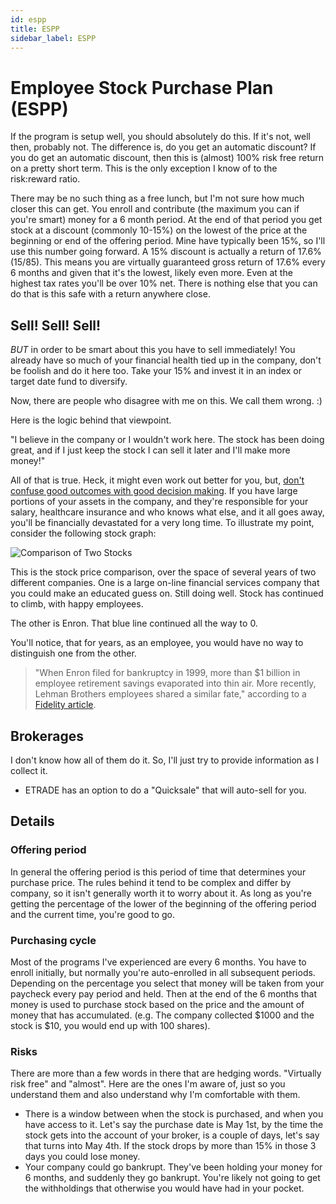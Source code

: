 ```yaml
---
id: espp
title: ESPP
sidebar_label: ESPP
---
```

# Employee Stock Purchase Plan (ESPP)

If the program is setup well, you should absolutely do this.  If it's not, well then, probably not.  The difference is, do you get an automatic discount?  If you do get an automatic discount, then this is (almost) 100% risk free return on a pretty short term.  This is the only exception I know of to the risk:reward ratio.  

There may be no such thing as a free lunch, but I'm not sure how much closer this can get.  You enroll and contribute (the maximum you can if you're smart) money for a 6 month period.  At the end of that period you get stock at a discount (commonly 10-15%) on the lowest of the price at the beginning or end of the offering period.  Mine have typically been 15%, so I'll use this number going forward.  A 15% discount is actually a return of 17.6% (15/85).  This means you are virtually guaranteed gross return of 17.6% every 6 months and given that it's the lowest, likely even more.  Even at the highest tax rates you'll be over 10% net.  There is nothing else that you can do that is this safe with a return anywhere close.

## Sell! Sell! Sell!

*BUT* in order to be smart about this you have to sell immediately!  You already have so much of your financial health tied up in the company, don't be foolish and do it here too.  Take your 15% and invest it in an index or target date fund to diversify.  

Now, there are people who disagree with me on this.  We call them wrong.  :)

Here is the logic behind that viewpoint. 

"I believe in the company or I wouldn't work here.  The stock has been doing great, and if I just keep the stock I can sell it later and I'll make more money!"

All of that is true.  Heck, it might even work out better for you, but, [don't confuse good outcomes with good decision making](https://github.com/jotpowers/Personal-Growth/blob/master/decision-making.md).  If you have large portions of your assets in the company, and they're responsible for your salary, healthcare insurance and who knows what else, and it all goes away, you'll be financially devastated for a very long time.  To illustrate my point, consider the following stock graph:

![Comparison of Two Stocks](Images/espp-comparison.png)

This is the stock price comparison, over the space of several years of two different companies.  One is a large on-line financial services company that you could make an educated guess on.  Still doing well.  Stock has continued to climb, with happy employees.

The other is Enron.  That blue line continued all the way to 0.

You'll notice, that for years, as an employee, you would have no way to distinguish one from the other.

> "When Enron filed for bankruptcy in 1999, more than $1 billion in employee retirement savings evaporated into thin air. More recently, Lehman Brothers employees shared a similar fate," according to a [Fidelity article](https://www.fidelity.com/viewpoints/personal-finance/stock-plan-mistakes).

## Brokerages

I don't know how all of them do it.  So, I'll just try to provide information as I collect it.

* ETRADE has an option to do a "Quicksale" that will auto-sell for you.

## Details

### Offering period
In general the offering period is this period of time that determines your purchase price.  The rules behind it tend to be complex and differ by company, so it isn't generally worth it to worry about it.  As long as you're getting the percentage of the lower of the beginning of the offering period and the current time, you're good to go.

### Purchasing cycle
Most of the programs I've experienced are every 6 months.  You have to enroll initially, but normally you're auto-enrolled in all subsequent periods.  Depending on the percentage you select that money will be taken from your paycheck every pay period and held.  Then at the end of the 6 months that money is used to purchase stock based on the price and the amount of money that has accumulated.  (e.g. The company collected $1000 and the stock is $10, you would end up with 100 shares).

### Risks
There are more than a few words in there that are hedging words.  "Virtually risk free" and "almost".   Here are the ones I'm aware of, just so you understand them and also understand why I'm comfortable with them.

* There is a window between when the stock is purchased, and when you have access to it.  Let's say the purchase date is May 1st, by the time the stock gets into the account of your broker, is a couple of days, let's say that turns into May 4th.  If the stock drops by more than 15% in those 3 days you could lose money.
* Your company could go bankrupt.  They've been holding your money for 6 months, and suddenly they go bankrupt.  You're likely not going to get the withholdings that otherwise you would have had in your pocket.
